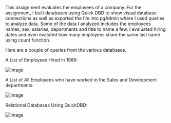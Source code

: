 This assignment evaluates the employees of a company. For the assignment, I built databases using Quick DBD to show visual database connections as well as exported the file into pgAdmin where I used queries to analyze data. Some of the data I analyzed includes the employees names, sex, salaries, departments and title to name a few. I evaluated hiring dates and even evaluted how many employees share the same last name using count function.

Here are a couple of queries from the various databases.

A List of Employees Hired in 1986:

![image](https://github.com/lakia857/sql-challenge/assets/153151220/b4380f94-81b8-458d-b692-b5ace84b9cf4)


A List of All Employees who have worked in the Sales and Development departments:

![image](https://github.com/lakia857/sql-challenge/assets/153151220/00d2ea9f-a443-4390-9c2f-b38c2df1df0c)


Relational Databases Using QuickDBD:

![image](https://github.com/lakia857/sql-challenge/assets/153151220/900aacff-5a90-4b6b-be72-8f157a1301a7)

